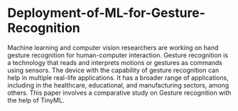 # Deployment-of-ML-for-Gesture-Recognition
Machine learning and computer vision researchers are working on hand gesture recognition for human-computer interaction. Gesture recognition is a technology that reads and interprets motions or gestures as commands using sensors. The device with the capability of gesture recognition can help in multiple real-life applications. It has a broader range of applications, including in the healthcare, educational, and manufacturing sectors, among others. This paper involves a comparative study on Gesture recognition with the help of TinyML.
